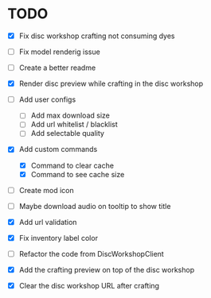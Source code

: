 # TODO
* [x] Fix disc workshop crafting not consuming dyes
* [ ] Fix model renderig issue
* [ ] Create a better readme
* [x] Render disc preview while crafting in the disc workshop
* [ ] Add user configs
  * [ ] Add max download size
  * [ ] Add url whitelist / blacklist
  * [ ] Add selectable quality
* [x] Add custom commands
  * [x] Command to clear cache
  * [x] Command to see cache size
* [ ] Create mod icon
* [ ] Maybe download audio on tooltip to show title
* [x] Add url validation
* [x] Fix inventory label color
* [ ] Refactor the code from DiscWorkshopClient
* [x] Add the crafting preview on top of the disc workshop
* [x] Clear the disc workshop URL after crafting




